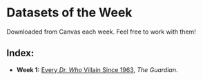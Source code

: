 # Datasets of the Week
Downloaded from Canvas each week. Feel free to work with them!
## Index:
- **Week 1:** [Every *Dr. Who* Villain Since 1963](https://www.theguardian.com/news/datablog/2010/jul/16/doctor-who-villains-list#data), *The Guardian*.
